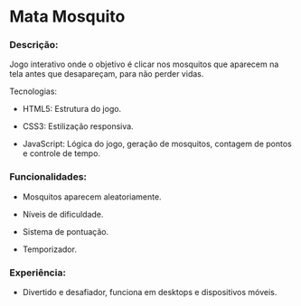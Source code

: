 <h1>Mata Mosquito</h1>

<h3>Descrição:</h3>
Jogo interativo onde o objetivo é clicar nos mosquitos que aparecem na tela antes que desapareçam, para não perder vidas.

Tecnologias:

 - HTML5: Estrutura do jogo.

 - CSS3: Estilização responsiva.

 - JavaScript: Lógica do jogo, geração de mosquitos, contagem de pontos e controle de tempo.

<h3>Funcionalidades:</h3>

 - Mosquitos aparecem aleatoriamente.

 - Níveis de dificuldade.

 - Sistema de pontuação.

 - Temporizador.

<h3>Experiência:</h3>

 - Divertido e desafiador, funciona em desktops e dispositivos móveis.
